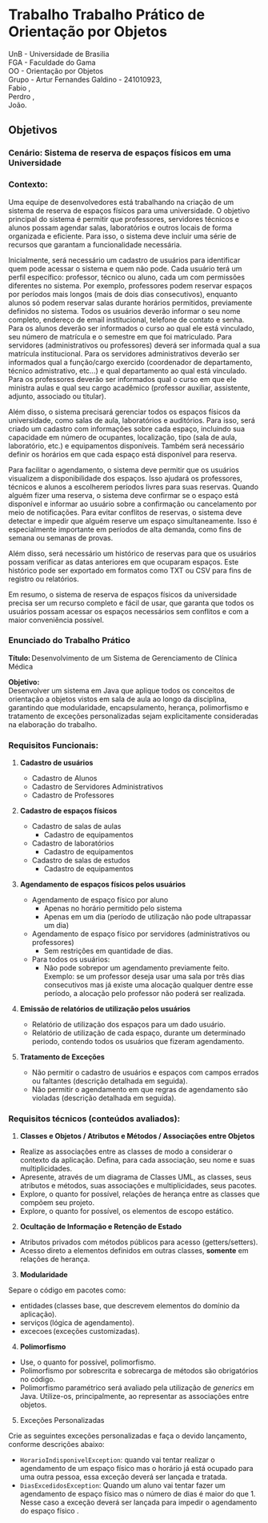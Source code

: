 <h1>Trabalho Trabalho Prático de Orientação por Objetos</h1>
UnB - Universidade de Brasilia<br>
FGA - Faculdade do Gama<br>
OO - Orientação por Objetos<br>
Grupo - Artur Fernandes Galdino - 241010923,<br> Fabio ,<br> Perdro ,<br> João.
<h2>Objetivos</h2>
<h3> Cenário: Sistema de reserva de espaços físicos em uma Universidade </h3>

### Contexto: 

Uma equipe de desenvolvedores está trabalhando na criação de um sistema de
reserva de espaços físicos para uma universidade. O objetivo principal do
sistema é permitir que professores, servidores técnicos e alunos possam agendar
salas, laboratórios e outros locais de forma organizada e eficiente. Para isso,
o sistema deve incluir uma série de recursos que garantam a funcionalidade
necessária.

Inicialmente, será necessário um cadastro de usuários para identificar quem pode
acessar o sistema e quem não pode. Cada usuário terá um perfil específico:
professor, técnico ou aluno, cada um com permissões diferentes no sistema. Por
exemplo, professores podem reservar espaços por períodos mais longos (mais de
dois dias consecutivos), enquanto alunos só podem reservar salas durante
horários permitidos, previamente definidos no sistema. Todos os usuários deverão
informar o seu nome completo, endereço de email institucional, telefone de
contato e senha. Para os alunos deverão ser informados o curso ao qual ele está
vinculado, seu número de matrícula e o semestre em que foi matriculado. Para
servidores (administrativos ou professores) deverá ser informada qual a sua
matrícula institucional. Para os servidores administrativos deverão ser
informados qual a função/cargo exercido (coordenador de departamento, técnico
admistrativo, etc...) e qual departamento ao qual está vinculado. Para os
professores deverão ser informados qual o curso em que ele ministra aulas e qual
seu cargo acadêmico (professor auxiliar, assistente, adjunto, associado ou
titular). 

Além disso, o sistema precisará gerenciar todos os espaços físicos da
universidade, como salas de aula, laboratórios e auditórios. Para isso, será
criado um cadastro com informações sobre cada espaço, incluindo sua capacidade
em número de ocupantes, localização, tipo (sala de aula, laboratório, etc.) e
equipamentos disponíveis. Também será necessário definir os horários em que
cada espaço está disponível para reserva.

Para facilitar o agendamento, o sistema deve permitir que os usuários visualizem
a disponibilidade dos espaços. Isso ajudará os professores, técnicos e alunos a
escolherem períodos livres para suas reservas. Quando alguém fizer uma reserva,
o sistema deve confirmar se o espaço está disponível e informar ao usuário sobre
a confirmação ou cancelamento por meio de notificações. Para evitar conflitos
de reservas, o sistema deve detectar e impedir que alguém reserve um espaço
simultaneamente. Isso é especialmente importante em períodos de alta demanda,
como fins de semana ou semanas de provas.


Além disso, será necessário um histórico de reservas para que os usuários possam
verificar as datas anteriores em que ocuparam espaços. Este histórico pode ser
exportado em formatos como TXT ou CSV para fins de registro ou relatórios.

Em resumo, o sistema de reserva de espaços físicos da universidade precisa ser um recurso completo e fácil de usar, que garanta que todos os usuários possam acessar os espaços necessários sem conflitos e com a maior conveniência possível.

### Enunciado do Trabalho Prático 

**Título:** Desenvolvimento de um Sistema de Gerenciamento de Clínica Médica 

**Objetivo:**  
Desenvolver um sistema em Java que aplique todos os conceitos de orientação a
objetos vistos em sala de aula ao longo da disciplina, garantindo que
modularidade, encapsulamento, herança, polimorfismo e tratamento de exceções
personalizadas sejam explicitamente consideradas na elaboração do trabalho. 

### Requisitos Funcionais: 

1. **Cadastro de usuários**
   - Cadastro de Alunos
   - Cadastro de Servidores Administrativos
   - Cadastro de Professores

2. **Cadastro de espaços físicos**
   - Cadastro de salas de aulas
     - Cadastro de equipamentos
   - Cadastro de laboratórios
     - Cadastro de equipamentos
   - Cadastro de salas de estudos
     - Cadastro de equipamentos

3. **Agendamento de espaços físicos pelos usuários**
   - Agendamento de espaço físico por aluno
     - Apenas no horário permitido pelo sistema
     - Apenas em um dia (período de utilização não pode ultrapassar um dia)
   - Agendamento de espaço físico por servidores (administrativos ou
     professores)
     - Sem restrições em quantidade de dias. 
   - Para todos os usuários: 
     - Não pode sobrepor um agendamento previamente feito. Exemplo: se um
       professor deseja usar uma sala por três dias consecutivos mas já existe
uma alocação qualquer dentre esse período, a alocação pelo professor não poderá
ser realizada. 

4. **Emissão de relatórios de utilização pelos usuários**
   - Relatório de utilização dos espaços para um dado usuário. 
   - Relatório de utilização de cada espaço, durante um determinado periodo,
     contendo todos os usuários que fizeram agendamento. 

5. **Tratamento de Exceções**
   - Não permitir o cadastro de usuários e espaços com campos errados ou
     faltantes (descrição detalhada em seguida). 
   - Não permitir o agendamento em que regras de agendamento são violadas
     (descrição detalhada em seguida). 


### Requisitos técnicos (conteúdos avaliados): 
1. **Classes e Objetos / Atributos e Métodos / Associações entre Objetos** 

- Realize as associações entre as classes de modo a considerar o contexto da
  aplicação. Defina, para cada associação, seu nome e suas multiplicidades. 
- Apresente, através de um diagrama de Classes UML, as classes, seus atributos e
  métodos, suas associações e multiplicidades, seus pacotes. 
- Explore, o quanto for possível, relações de herança entre as classes que
  compõem seu projeto. 
- Explore, o quanto for possível, os elementos de escopo estático. 


2. **Ocultação de Informação e Retenção de Estado** 

- Atributos privados com métodos públicos para acesso (getters/setters). 
- Acesso direto a elementos definidos em outras classes, **somente** em relações
  de herança. 


3. **Modularidade** 

Separe o código em pacotes como: 
- entidades (classes base, que descrevem elementos do domínio da aplicação). 
- serviços (lógica de agendamento). 
- excecoes (exceções customizadas). 


4. **Polimorfismo**

- Use, o quanto for possível, polimorfismo. 
- Polimorfismo por sobrescrita e sobrecarga de métodos são obrigatórios no
  código. 
- Polimorfismo paramétrico será avaliado pela utilização de _generics_ em Java.
  Utilize-os, principalmente, ao representar as associações entre objetos. 


5. Exceções Personalizadas 

Crie as seguintes exceções personalizadas e faça o devido lançamento, conforme
descrições abaixo: 

- ``HorarioIndisponivelException``: quando vai tentar realizar o agendamento de
  um espaço físico mas o horário já está ocupado para uma outra pessoa, essa
exceção deverá ser lançada e tratada.   
- ``DiasExcedidosException``: Quando um aluno vai tentar fazer um agendamento de espaço físico mas o número de dias é maior do que 1. Nesse caso a exceção deverá ser lançada para impedir o agendamento do espaço físico . 
